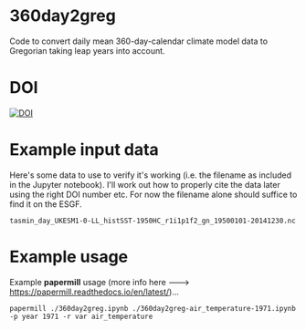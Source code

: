 # 360day2greg
Code to convert daily mean 360-day-calendar climate model data to Gregorian taking leap years into account.

# DOI
[![DOI](https://zenodo.org/badge/541836316.svg)](https://zenodo.org/badge/latestdoi/541836316)

# Example input data
Here's some data to use to verify it's working (i.e. the filename as included in the Jupyter notebook). I'll work out how to properly cite the data later using the right DOI number etc. For now the filename alone should suffice to find it on the ESGF.

`tasmin_day_UKESM1-0-LL_histSST-1950HC_r1i1p1f2_gn_19500101-20141230.nc`

# Example usage
Example **papermill** usage (more info here ---> https://papermill.readthedocs.io/en/latest/)...

`papermill ./360day2greg.ipynb ./360day2greg-air_temperature-1971.ipynb -p year 1971 -r var air_temperature`
